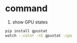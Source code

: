 # command  

1. show GPU states  
```sh
pip install gpustat  
watch --color -n1 gpustat -cpu  
```  
